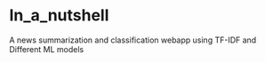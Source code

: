 # In_a_nutshell
 A news summarization and classification webapp using TF-IDF and Different ML models
